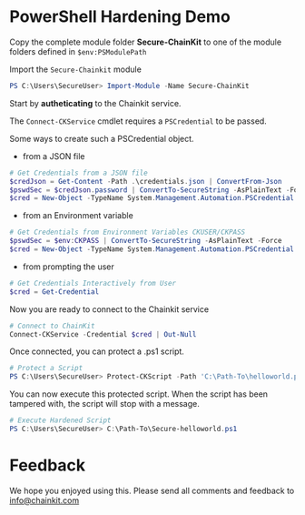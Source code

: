 # PowerShell Hardening Demo

Copy the complete module folder **Secure-ChainKit** to one of the module folders defined in `$env:PSModulePath`

Import the `Secure-Chainkit` module

```powershell
PS C:\Users\SecureUser> Import-Module -Name Secure-ChainKit
```

Start by **autheticating** to the Chainkit service.

The `Connect-CKService` cmdlet requires a `PSCredential` to be passed.

Some ways to create such a PSCredential object.

* from a JSON file

```powershell
# Get Credentials from a JSON file
$credJson = Get-Content -Path .\credentials.json | ConvertFrom-Json
$pswdSec = $credJson.password | ConvertTo-SecureString -AsPlainText -Force
$cred = New-Object -TypeName System.Management.Automation.PSCredential -ArgumentList $credJson.user, $pswdSec
```

* from an Environment variable

```powershell
# Get Credentials from Environment Variables CKUSER/CKPASS
$pswdSec = $env:CKPASS | ConvertTo-SecureString -AsPlainText -Force
$cred = New-Object -TypeName System.Management.Automation.PSCredential -ArgumentList $env:CKUSER, $pswdSec
```
* from prompting the user

```powershell
# Get Credentials Interactively from User
$cred = Get-Credential
```

Now you are ready to connect to the Chainkit service

```powershell
# Connect to ChainKit
Connect-CKService -Credential $cred | Out-Null
```

Once connected, you can protect a .ps1 script.

```powershell
# Protect a Script
PS C:\Users\SecureUser> Protect-CKScript -Path 'C:\Path-To\helloworld.ps1'
```

You can now execute this protected script.
When the script has been tampered with, the script will stop with a message.

```powershell
# Execute Hardened Script
PS C:\Users\SecureUser> C:\Path-To\Secure-helloworld.ps1
```

# Feedback

We hope you enjoyed using this. Please send all comments
and feedback to info@chainkit.com
